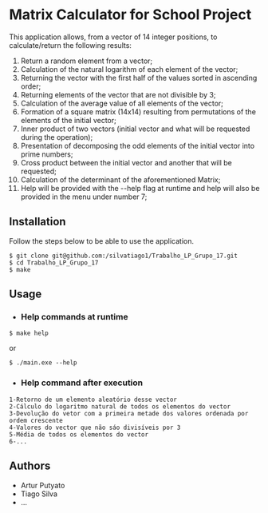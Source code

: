 # Matrix Calculator for School Project



This application allows, from a vector of 14 integer positions, to calculate/return the following results:
1. Return a random element from a vector;
2. Calculation of the natural logarithm of each element of the vector;
3. Returning the vector with the first half of the values sorted in ascending order;
4. Returning elements of the vector that are not divisible by 3;
5. Calculation of the average value of all elements of the vector;
6. Formation of a square matrix (14x14) resulting from permutations of the elements of the initial vector;
7. Inner product of two vectors (initial vector and what will be requested during the operation); 
8. Presentation of decomposing the odd elements of the initial vector into prime numbers;
9. Cross product between the initial vector and another that will be requested;
10. Calculation of the determinant of the aforementioned Matrix;
11. Help will be provided with the --help flag at runtime and help will also be provided in the menu under number 7;

## Installation

Follow the steps below to be able to use the application.

```terminal
$ git clone git@github.com:/silvatiago1/Trabalho_LP_Grupo_17.git
$ cd Trabalho_LP_Grupo_17
$ make
```

## Usage
- ### Help commands at runtime
```
$ make help
```
or 
```
$ ./main.exe --help
```

- ### Help command after execution
```
1-Retorno de um elemento aleatório desse vector
2-Cálculo do logaritmo natural de todos os elementos do vector
3-Devolução do vetor com a primeira metade dos valores ordenada por ordem crescente
4-Valores do vector que não sáo divisíveis por 3
5-Média de todos os elementos do vector
6-...
````



## Authors
- Artur Putyato
- Tiago Silva
- ...

